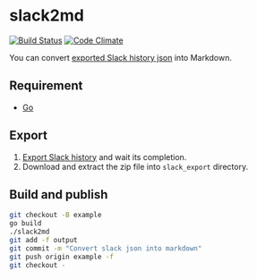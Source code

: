 # slack2md

[![Build Status](https://travis-ci.org/ohtake/slack2md.svg?branch=master)](https://travis-ci.org/ohtake/slack2md)
[![Code Climate](https://codeclimate.com/github/ohtake/slack2md/badges/gpa.svg)](https://codeclimate.com/github/ohtake/slack2md)

You can convert [exported Slack history json](https://get.slack.help/hc/en-us/articles/201658943-Exporting-your-team-s-Slack-history) into Markdown.

## Requirement

* [Go](https://golang.org/doc/install)

## Export

1. [Export Slack history](https://my.slack.com/services/export) and wait its completion.
1. Download and extract the zip file into `slack_export` directory.

## Build and publish

```bash
git checkout -B example
go build
./slack2md
git add -f output
git commit -m "Convert slack json into markdown"
git push origin example -f
git checkout -
```
